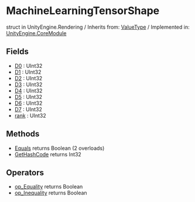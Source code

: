 # MachineLearningTensorShape
struct in UnityEngine.Rendering
 / Inherits from: <a href="https://docs.unity3d.com/6000.1/Documentation/ScriptReference/ValueType.html">ValueType</a> / Implemented in: <a href="https://docs.unity3d.com/6000.1/Documentation/ScriptReference/UnityEngine.CoreModule.html">UnityEngine.CoreModule</a>

## Fields
- <a href="https://docs.unity3d.com/6000.1/Documentation/ScriptReference/MachineLearningTensorShape-D0.html">D0</a> : UInt32
- <a href="https://docs.unity3d.com/6000.1/Documentation/ScriptReference/MachineLearningTensorShape-D1.html">D1</a> : UInt32
- <a href="https://docs.unity3d.com/6000.1/Documentation/ScriptReference/MachineLearningTensorShape-D2.html">D2</a> : UInt32
- <a href="https://docs.unity3d.com/6000.1/Documentation/ScriptReference/MachineLearningTensorShape-D3.html">D3</a> : UInt32
- <a href="https://docs.unity3d.com/6000.1/Documentation/ScriptReference/MachineLearningTensorShape-D4.html">D4</a> : UInt32
- <a href="https://docs.unity3d.com/6000.1/Documentation/ScriptReference/MachineLearningTensorShape-D5.html">D5</a> : UInt32
- <a href="https://docs.unity3d.com/6000.1/Documentation/ScriptReference/MachineLearningTensorShape-D6.html">D6</a> : UInt32
- <a href="https://docs.unity3d.com/6000.1/Documentation/ScriptReference/MachineLearningTensorShape-D7.html">D7</a> : UInt32
- <a href="https://docs.unity3d.com/6000.1/Documentation/ScriptReference/MachineLearningTensorShape-rank.html">rank</a> : UInt32

## Methods
- <a href="https://docs.unity3d.com/6000.1/Documentation/ScriptReference/MachineLearningTensorShape.Equals.html">Equals</a> returns Boolean (2 overloads)
- <a href="https://docs.unity3d.com/6000.1/Documentation/ScriptReference/MachineLearningTensorShape.GetHashCode.html">GetHashCode</a> returns Int32

## Operators
- <a href="https://docs.unity3d.com/6000.1/Documentation/ScriptReference/MachineLearningTensorShape.op_Equality.html">op_Equality</a> returns Boolean
- <a href="https://docs.unity3d.com/6000.1/Documentation/ScriptReference/MachineLearningTensorShape.op_Inequality.html">op_Inequality</a> returns Boolean
